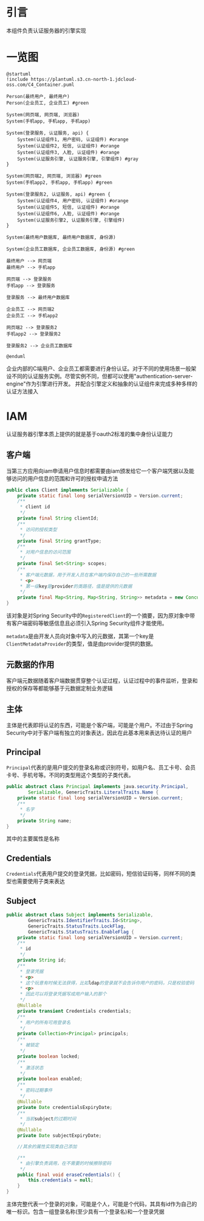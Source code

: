 # 引言

本组件负责认证服务器的引擎实现

# 一览图

```plantuml
@startuml
!include https://plantuml.s3.cn-north-1.jdcloud-oss.com/C4_Container.puml

Person(最终用户, 最终用户) 
Person(企业员工, 企业员工) #green

System(网页端, 网页端, 浏览器) 
System(手机app, 手机app, 手机app) 

System(登录服务, 认证服务, api) {
    System(认证组件1, 用户密码, 认证组件) #orange
    System(认证组件2, 短信, 认证组件) #orange
    System(认证组件3, 人脸, 认证组件) #orange
    System(认证服务引擎, 认证服务引擎, 引擎组件) #gray
}

System(网页端2, 网页端, 浏览器) #green
System(手机app2, 手机app, 手机app) #green

System(登录服务2, 认证服务, api) #green {
    System(认证组件4, 用户密码, 认证组件) #orange
    System(认证组件5, 短信, 认证组件) #orange
    System(认证组件6, 人脸, 认证组件) #orange
    System(认证服务引擎2, 认证服务引擎, 引擎组件)
}

System(最终用户数据库, 最终用户数据库, 身份源)

System(企业员工数据库, 企业员工数据库, 身份源) #green

最终用户 --> 网页端
最终用户 --> 手机app

网页端 --> 登录服务
手机app --> 登录服务

登录服务 --> 最终用户数据库

企业员工 --> 网页端2
企业员工 --> 手机app2

网页端2 --> 登录服务2
手机app2 --> 登录服务2

登录服务2 --> 企业员工数据库

@enduml
```

企业内部的C端用户、企业员工都需要进行身份认证。对于不同的使用场景一般架设不同的认证服务实例。尽管实例不同，但都可以使用"authentication-server-engine"作为引擎进行开发。
并配合引擎定义和抽象的认证组件来完成多种多样的认证方法接入

# IAM

认证服务器引擎本质上提供的就是基于oauth2标准的集中身份认证能力

## 客户端

当第三方应用向iam申请用户信息时都需要由iam颁发给它一个客户端凭据以及能够访问的用户信息的范围和许可的授权申请方法

```java
public class Client implements Serializable {
    private static final long serialVersionUID = Version.current;
    /**
     * client id
     */
    private final String clientId;
    /**
     * 访问的授权类型
     */
    private final String grantType;
    /**
     * 对用户信息的访问范围
     */
    private final Set<String> scopes;
    /**
     * 客户端元数据，用于开发人员在客户端内保存自己的一些所需数据
     * <p>
     * 第一级key是provider的类路径，值是提供的元数据
     */
    private final Map<String, Map<String, String>> metadata = new ConcurrentHashMap<>();
}
```

该对象是对Spring Security中的`RegisteredClient`的一个摘要，因为原对象中带有客户端密码等敏感信息且必须引入Spring Security组件才能使用。

`metadata`是由开发人员向对象中写入的元数据，其第一个key是`ClientMetadataProvider`的类型，值是由provider提供的数据。

## 元数据的作用

客户端元数据随着客户端数据贯穿整个认证过程，认证过程中的事件监听，登录和授权的保存等都能够基于元数据定制业务逻辑

## 主体

主体是代表即将认证的东西，可能是个客户端，可能是个用户。不过由于Spring Security中对于客户端有独立的对象表达，因此在此基本用来表达待认证的用户

## Principal

`Principal`代表的是用户提交的登录名称或识别符号，如用户名、员工卡号、会员卡号、手机号等。不同的类型用这个类型的子类代表。

```java
public abstract class Principal implements java.security.Principal,
        Serializable, GenericTraits.LiteralTraits.Name {
    private static final long serialVersionUID = Version.current;
    /**
     * 名字
     */
    private String name;
}
```

其中的主要属性是名称

## Credentials

`Credentials`代表用户提交的登录凭据，比如密码，短信验证码等，同样不同的类型也需要使用子类来表达

## Subject

```java
public abstract class Subject implements Serializable,
        GenericTraits.IdentifierTraits.Id<String>,
        GenericTraits.StatusTraits.LockFlag,
        GenericTraits.StatusTraits.EnableFlag {
    private static final long serialVersionUID = Version.current;
    /**
     * id
     */
    private String id;
    /**
     * 登录凭据
     * <p>
     * 这个玩意有时候无法获得，比如ldap的登录就不会告诉你用户的密码，只是校验密码
     * <p>
     * 因此可以将登录凭据写成用户输入的那个
     */
    @Nullable
    private transient Credentials credentials;
    /**
     * 用户的所有可用登录名
     */
    private Collection<Principal> principals;
    /**
     * 被锁定
     */
    private boolean locked;
    /**
     * 激活状态
     */
    private boolean enabled;
    /**
     * 密码过期事件
     */
    @Nullable
    private Date credentialsExpiryDate;
    /**
     * 当前subject的过期时间
     */
    @Nullable
    private Date subjectExpiryDate;

    //其余的属性实现类自己添加

    /**
     * 由引擎负责调用，在不需要的时候擦除密码
     */
    public final void eraseCredentials() {
        this.credentials = null;
    }
}
```

主体完整代表一个登录的对象，可能是个人，可能是个代码，其具有id作为自己的唯一标识。包含一组登录名称(至少具有一个登录名)和一个登录凭据